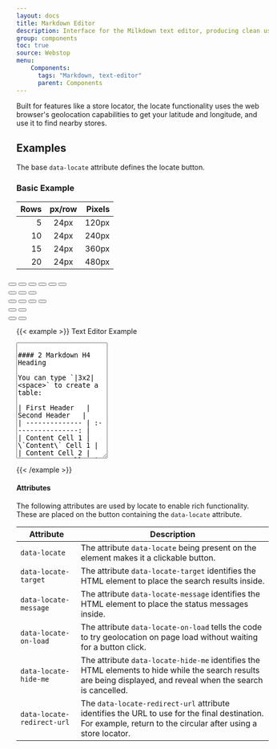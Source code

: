 ```yaml
---
layout: docs
title: Markdown Editor
description: Interface for the Milkdown text editor, producing clean usable Markdown.
group: components
toc: true
source: Webstop
menu: 
    Components:
      tags: "Markdown, text-editor"
      parent: Components
---
```


Built for features like a store locator,
the locate functionality uses the web browser's geolocation capabilities to get your latitude and longitude, and use it
to find nearby stores.

## Examples

The base `data-locate` attribute defines the locate button. 





### Basic Example

| Rows | px/row | Pixels |
|-----:|:------:|-------:|
|    5 |  24px  |  120px |
|   10 |  24px  |  240px |
|   15 |  24px  |  360px |
|   20 |  24px  |  480px |



<div class="editor-toolbar btn-toolbar justify-content-between mb-3 px-0" style="margin-left: -1rem; margin-right: -1rem;" role="toolbar" aria-label="Toolbar with button groups">
  <div class="btn-group mx-3 mb-3" role="group">
    <button type="button" id="editor-toolbar-h1" class="btn btn-outline-secondary"><i class="fa-sharp fa-solid fa-h1"></i></button>
    <button type="button" id="editor-toolbar-h2" class="btn btn-outline-secondary"><i class="fa-sharp fa-solid fa-h2"></i></button>
    <button type="button" id="editor-toolbar-h3" class="btn btn-outline-secondary"><i class="fa-sharp fa-solid fa-h3"></i></button>
    <button type="button" id="editor-toolbar-h4" class="btn btn-outline-secondary"><i class="fa-sharp fa-solid fa-h4"></i></button>
    <button type="button" id="editor-toolbar-h5" class="btn btn-outline-secondary"><i class="fa-sharp fa-solid fa-h5"></i></button>
    <button type="button" id="editor-toolbar-h6" class="btn btn-outline-secondary"><i class="fa-sharp fa-solid fa-h6"></i></button>
  </div>
  <div class="btn-group mx-3 mb-3" role="group">
    <button type="button" id="editor-toolbar-strong"   class="btn btn-outline-secondary"><i class="fa-sharp fa-solid fa-bold"></i></button>
    <button type="button" id="editor-toolbar-emphasis" class="btn btn-outline-secondary"><i class="fa-sharp fa-solid fa-italic"></i></button>
    <button type="button" id="editor-toolbar-strike" class="btn btn-outline-secondary"><i class="fa-sharp fa-solid fa-strikethrough"></i></button>
  </div>
  <div class="btn-group mx-3 mb-3" role="group">
    <button type="button" id="editor-toolbar-table" class="btn btn-outline-secondary"><i class="fa-regular fa-table"></i></button>
    <button type="button" id="editor-toolbar-ul"    class="btn btn-outline-secondary"><i class="fa-solid fa-list"></i></button>
    <button type="button" id="editor-toolbar-ol"    class="btn btn-outline-secondary"><i class="fa-sharp fa-regular fa-list-ol"></i></button>
    <button type="button" id="editor-toolbar-quote" class="btn btn-outline-secondary"><i class="fa-solid fa-quote-right"></i></button>
  </div>
  <div class="btn-group mx-3 mb-3" role="group">
    <button type="button" id="editor-toolbar-image" class="btn btn-outline-secondary"><i class="fa-regular fa-image"></i></button>
    <button type="button" id="editor-toolbar-link"  class="btn btn-outline-secondary"><i class="fa-duotone fa-arrow-up-right-from-square"></i></button>
  </div>
  <div class="btn-group mx-3 mb-3" role="group">
    <button type="button" id="editor-toolbar-undo" class="btn btn-outline-secondary"><i class="fa-solid fa-rotate-left"></i></button>
    <button type="button" id="editor-toolbar-redo" class="btn btn-outline-secondary"><i class="fa-solid fa-rotate-right"></i></button>
  </div>

</div>


{{< example >}}
<label for="markdown-example" class="form-label">Text Editor Example</label>
<textarea data-markdown-editor class="form-control" name="some-name" id="some-id" rows="15">

#### 2 Markdown H4 Heading

You can type `|3x2|<space>` to create a table:

| First Header   |    Second Header   |
| -------------- | :----------------: |
| Content Cell 1 | \`Content\` Cell 1 |
| Content Cell 2 | **Content** Cell 2 |

_Tables like the one above are made available by Github Flavored Markdown (GFM)._

Links: [Webstop](https://webstop.com)

#### Lists

- bullet list
- using dashes

1. Numbered List
2. Using Numbers
</textarea>
{{< /example >}}



<script src="/js/milkdown.js" type="module"></script>


#### Attributes

The following attributes are used by locate to enable rich functionality. These are placed on the button containing the `data-locate` attribute.

| Attribute                  | Description                                                                                                                                                     |
|----------------------------|-----------------------------------------------------------------------------------------------------------------------------------------------------------------|
| `data-locate`              | The attribute `data-locate` being present on the element makes it a clickable button.                                                                           |
| `data-locate-target`       | The attribute `data-locate-target` identifies the HTML element to place the search results inside.                                                              |
| `data-locate-message`      | The attribute `data-locate-message` identifies the HTML element to place the status messages inside.                                                            |
| `data-locate-on-load`      | The attribute `data-locate-on-load` tells the code to try geolocation on page load without waiting for a button click.                                          |
| `data-locate-hide-me`      | The attribute `data-locate-hide-me` identifies the HTML elements to hide while the search results are being displayed, and reveal when the search is cancelled. |
| `data-locate-redirect-url` | The `data-locate-redirect-url` attribute identifies the URL to use for the final destination. For example, return to the circular after using a store locator.  |

